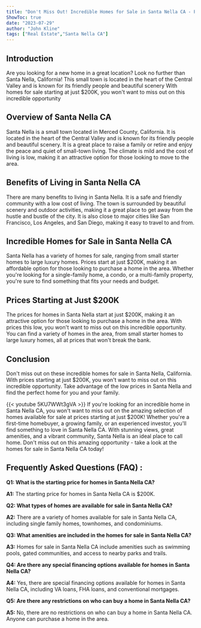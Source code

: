 ```yaml
---
title: "Don't Miss Out! Incredible Homes for Sale in Santa Nella CA - Prices Starting at Just $200K!"
ShowToc: true 
date: "2023-07-29"
author: "John Kline" 
tags: ["Real Estate","Santa Nella CA"]
---
```

## Introduction

Are you looking for a new home in a great location? Look no further than Santa Nella, California! This small town is located in the heart of the Central Valley and is known for its friendly people and beautiful scenery With homes for sale starting at just $200K, you won't want to miss out on this incredible opportunity 

## Overview of Santa Nella CA

Santa Nella is a small town located in Merced County, California. It is located in the heart of the Central Valley and is known for its friendly people and beautiful scenery. It is a great place to raise a family or retire and enjoy the peace and quiet of small-town living. The climate is mild and the cost of living is low, making it an attractive option for those looking to move to the area.

## Benefits of Living in Santa Nella CA

There are many benefits to living in Santa Nella. It is a safe and friendly community with a low cost of living. The town is surrounded by beautiful scenery and outdoor activities, making it a great place to get away from the hustle and bustle of the city. It is also close to major cities like San Francisco, Los Angeles, and San Diego, making it easy to travel to and from.

## Incredible Homes for Sale in Santa Nella CA

Santa Nella has a variety of homes for sale, ranging from small starter homes to large luxury homes. Prices start at just $200K, making it an affordable option for those looking to purchase a home in the area. Whether you're looking for a single-family home, a condo, or a multi-family property, you're sure to find something that fits your needs and budget.

## Prices Starting at Just $200K

The prices for homes in Santa Nella start at just $200K, making it an attractive option for those looking to purchase a home in the area. With prices this low, you won't want to miss out on this incredible opportunity. You can find a variety of homes in the area, from small starter homes to large luxury homes, all at prices that won't break the bank. 

## Conclusion

Don't miss out on these incredible homes for sale in Santa Nella, California. With prices starting at just $200K, you won't want to miss out on this incredible opportunity. Take advantage of the low prices in Santa Nella and find the perfect home for you and your family.

{{< youtube 5KU7WWt3gVA >}} 
If you're looking for an incredible home in Santa Nella CA, you won't want to miss out on the amazing selection of homes available for sale at prices starting at just $200K! Whether you're a first-time homebuyer, a growing family, or an experienced investor, you'll find something to love in Santa Nella CA. With stunning views, great amenities, and a vibrant community, Santa Nella is an ideal place to call home. Don't miss out on this amazing opportunity - take a look at the homes for sale in Santa Nella CA today!

## Frequently Asked Questions (FAQ) :
**Q1: What is the starting price for homes in Santa Nella CA?**

**A1:** The starting price for homes in Santa Nella CA is $200K.

**Q2: What types of homes are available for sale in Santa Nella CA?**

**A2:** There are a variety of homes available for sale in Santa Nella CA, including single family homes, townhomes, and condominiums.

**Q3: What amenities are included in the homes for sale in Santa Nella CA?**

**A3:** Homes for sale in Santa Nella CA include amenities such as swimming pools, gated communities, and access to nearby parks and trails.

**Q4: Are there any special financing options available for homes in Santa Nella CA?**

**A4:** Yes, there are special financing options available for homes in Santa Nella CA, including VA loans, FHA loans, and conventional mortgages.

**Q5: Are there any restrictions on who can buy a home in Santa Nella CA?**

**A5:** No, there are no restrictions on who can buy a home in Santa Nella CA. Anyone can purchase a home in the area.



